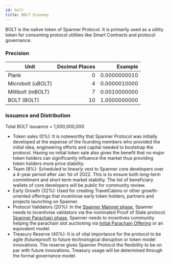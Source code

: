 ```yaml
---
id: bolt
title: BOLT Economy
---
```


BOLT is the native token of Spanner Protocol. It is primarily used as a utility token for consuming protocol utilities like Smart Contracts and protocol governance.

### Precision
| Unit              | Decimal Places |      Example |
| ----------------- | --------------:| ------------:|
| Plank             |              0 | 0.0000000010 |
| Microbolt (uBOLT) |              4 | 0.0000010000 |
| Millibolt (mBOLT) |              7 | 0.0010000000 |
| BOLT (BOLT)       |             10 | 1.0000000000 |

### Issuance and Distribution

Total BOLT issuance = 1,000,000,000
- Token sales (0%): It is noteworthy that Spanner Protocol was initially developed at the expense of the founding members who provided the initial idea, engineering efforts and capital needed to bootstrap the protocol. Having no initial token sale also gives the benefit that no major token holders can significantly influence the market thus providing token holders more price stability.
- Team (8%): Scheduled to linearly vest to Spanner core developers over a 4-year period after Jan 1st of 2022. This is to ensure both long-term commitment and short term market stability. The list of beneficiary wallets of core developers will be public for community review.
- Early Growth (32%): Used for creating TravelCabins or other growth-oriented offerings that incentivse early token holders, partners and projects launching on Spanner.
- Protocol Validators (20%): In the [Spanner Mainnet phase](launch_phases.md), Spanner needs to incentivise validators via the nominated Proof of State protocol. [Spanner Parachain phase](launch_phases.md), Spanner needs to incentives community helping the parachain slot auctioning via [Initial Parachain Offering](https://defidao.medium.com/polkadot-dot-reveals-details-of-initial-parachain-offering-ipo-launch-69a8aa23ee88) or an equivalent model.
- Treasury Reserve (40%): It is of vital importance for the protocol to be agile (futureproof) to future technological disruption or token model innovations. The reserve gives Spanner Protocol the flexibility to be on par with future innovations. Treasury usage will be determined through the formal governance model. 